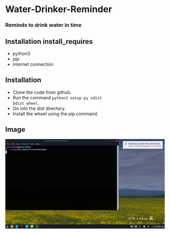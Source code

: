 # Water-Drinker-Reminder

### Reminds to drink water in time

## Installation install_requires

* python3
* pip
* internet connection

## Installation

* Clone the code from github.
* Run the command <code>python3 setup.py sdist bdist_wheel</code>.
* Go into the dist directory.
* Install the wheel using the pip command.

## Image

<img src="WaterDrinkerReminder/assets/Notification_Screenshot.png"/>
